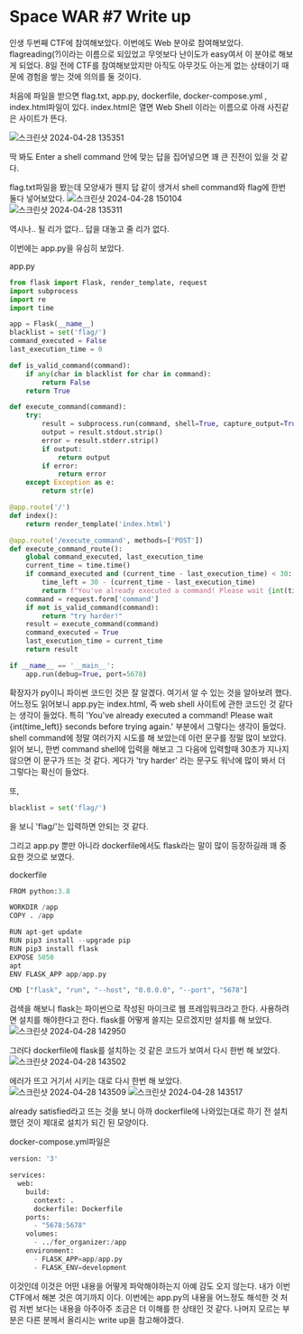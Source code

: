 # Space WAR #7 Write up 
인생 두번째 CTF에 참여해보았다. 이번에도 Web 분야로 참여해보았다. flagreading(?)이라는 이름으로 되있었고 무엇보다 난이도가 easy여서 이 분야로 해보게 되었다. 8일 전에 CTF를 참여해보았지만 아직도 아무것도 아는게 없는 상태이기 때문에 경험을 쌓는 것에 의의를 둘 것이다.

처음에 파일을 받으면 flag.txt, app.py, dockerfile, docker-compose.yml , index.html파일이 있다. index.html은 열면 Web Shell 이라는 이름으로 아래 사진같은 사이트가 뜬다. 

![스크린샷 2024-04-28 135351](https://github.com/hyemsnail/Space_WAR/assets/163375128/496d25d0-0216-4bb1-be3e-b076efa69563)

딱 봐도 Enter a shell command 안에 맞는 답을 집어넣으면 꽤 큰 진전이 있을 것 같다. 

flag.txt파일을 봤는데 모양새가 웬지 답 같이 생겨서 shell command와 flag에 한번 둘다 넣어보았다. 
![스크린샷 2024-04-28 150104](https://github.com/hyemsnail/Space_WAR/assets/163375128/f560d2ad-6416-4a2e-b5f4-9607d5c1228e)
![스크린샷 2024-04-28 135311](https://github.com/hyemsnail/Space_WAR/assets/163375128/67b07896-b783-49ff-8dc5-15b41dbaf4ec)

역시나.. 될 리가 없다.. 답을 대놓고 줄 리가 없다. 

이번에는 app.py을 유심히 보았다. 

app.py
```python
from flask import Flask, render_template, request
import subprocess
import re
import time

app = Flask(__name__)
blacklist = set('flag/')
command_executed = False
last_execution_time = 0

def is_valid_command(command):
    if any(char in blacklist for char in command):
        return False
    return True 

def execute_command(command):
    try:
        result = subprocess.run(command, shell=True, capture_output=True, text=True)
        output = result.stdout.strip()
        error = result.stderr.strip()
        if output:
            return output
        if error:
            return error
    except Exception as e:
        return str(e)

@app.route('/')
def index():
    return render_template('index.html')

@app.route('/execute_command', methods=['POST'])
def execute_command_route():
    global command_executed, last_execution_time
    current_time = time.time()
    if command_executed and (current_time - last_execution_time) < 30:
        time_left = 30 - (current_time - last_execution_time)
        return f"You've already executed a command! Please wait {int(time_left)} seconds before trying again."
    command = request.form['command']
    if not is_valid_command(command):
        return "try harder!"
    result = execute_command(command)
    command_executed = True
    last_execution_time = current_time
    return result

if __name__ == '__main__':
    app.run(debug=True, port=5678)
```
확장자가 py이니 파이썬 코드인 것은 잘 알겠다. 여기서 알 수 있는 것을 알아보려 했다. 
어느정도 읽어보니 app.py는 index.html, 즉 web shell 사이트에 관한 코드인 것 같다는 생각이 들었다. 
특히 
'You've already executed a command! Please wait {int(time_left)} seconds before trying again.'
부분에서 그렇다는 생각이 들었다. shell command에 정말 여러가지 시도를 해 보았는데 이런 문구를 정말 많이 보았다. 
읽어 보니, 한번 command shell에 입력을 해보고 그 다음에 입력할때 30초가 지나지 않으면 이 문구가 뜨는 것 같다. 
게다가 'try harder' 라는 문구도 워낙에 많이 봐서 더 그렇다는 확신이 들었다. 

또,
```python
blacklist = set('flag/')
```
을 보니 'flag/'는 입력하면 안되는 것 같다. 

그리고 app.py 뿐만 아니라 dockerfile에서도 flask라는 말이 많이 등장하길래 꽤 중요한 것으로 보였다. 


dockerfile
```python
FROM python:3.8

WORKDIR /app
COPY . /app

RUN apt-get update
RUN pip3 install --upgrade pip
RUN pip3 install flask
EXPOSE 5050
apt
ENV FLASK_APP app/app.py

CMD ["flask", "run", "--host", "0.0.0.0", "--port", "5678"]
```

검색을 해보니 flask는 파이썬으로 작성된 마이크로 웹 프레임워크라고 한다. 사용하려면 설치를 해야한다고 한다. 
flask를 어떻게 쓸지는 모르겠지만 설치를 해 보았다. 
![스크린샷 2024-04-28 142950](https://github.com/hyemsnail/Space_WAR/assets/163375128/f545670f-b358-49fa-9d3b-9730e8fb6fff)

그러다 dockerfile에 flask를 설치하는 것 같은 코드가 보여서 다시 한번 해 보았다. 
![스크린샷 2024-04-28 143502](https://github.com/hyemsnail/Space_WAR/assets/163375128/8da5b66d-16a7-483f-a243-8d2c99e540b0)

에러가 뜨고 거기서 시키는 대로 다시 한번 해 보았다. 
![스크린샷 2024-04-28 143509](https://github.com/hyemsnail/Space_WAR/assets/163375128/8d433d35-7a15-4e23-9199-cd1fc7c4939f)
![스크린샷 2024-04-28 143517](https://github.com/hyemsnail/Space_WAR/assets/163375128/a2544cfe-236b-4769-86fd-0e86fbd77bef)

already satisfied라고 뜨는 것을 보니 아까 dockerfile에 나와있는대로 하기 전 설치했던 것이 제대로 설치가 되긴 된 모양이다. 

docker-compose.yml파일은 
```python
version: '3'

services:
  web:
    build:
      context: .
      dockerfile: Dockerfile
    ports:
      - "5678:5678"
    volumes:
      - ../for_organizer:/app
    environment:
      - FLASK_APP=app/app.py
      - FLASK_ENV=development
```
이것인데 이것은 어떤 내용을 어떻게 파악해야하는지 아예 감도 오지 않는다. 
내가 이번 CTF에서 해본 것은 여기까지 이다. 이번에는 app.py의 내용을 어느정도 해석한 것 처럼 저번 보다는 내용을 아주아주 조금은 더 이해를 한 상태인 것 같다. 나머지 모르는 부분은 다른 분께서 올리시는 write up을 참고해야겠다. 





